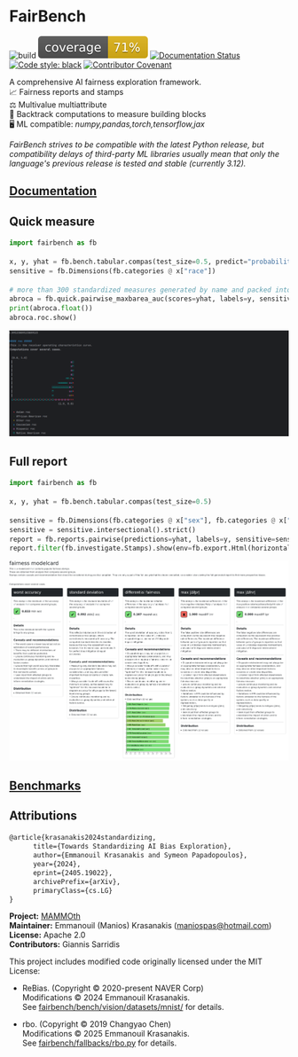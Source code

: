 # FairBench

![build](https://github.com/mever-team/FairBench/actions/workflows/tests.yml/badge.svg)
![coverage](coverage.svg)
[![Documentation Status](https://readthedocs.org/projects/fairbench/badge/?version=latest)](https://fairbench.readthedocs.io/)
[![Code style: black](https://img.shields.io/badge/code%20style-black-000000.svg)](https://github.com/psf/black)
[![Contributor Covenant](https://img.shields.io/badge/Contributor%20Covenant-2.1-4baaaa.svg)](code_of_conduct.md) 

A comprehensive AI fairness exploration framework. <br>
📈 Fairness reports and stamps <br>
⚖️ Multivalue multiattribute <br>
🧪 Backtrack computations to measure building blocks <br>
🖥️ ML compatible: *numpy,pandas,torch,tensorflow,jax*

*FairBench strives to be compatible with the latest Python release, 
but compatibility delays of third-party ML libraries usually 
mean that only the language's previous release is tested and
stable (currently 3.12).*


## [Documentation](https://fairbench.readthedocs.io/)

## Quick measure

```python
import fairbench as fb

x, y, yhat = fb.bench.tabular.compas(test_size=0.5, predict="probabilities")
sensitive = fb.Dimensions(fb.categories @ x["race"])

# more than 300 standardized measures generated by name and packed into a report
abroca = fb.quick.pairwise_maxbarea_auc(scores=yhat, labels=y, sensitive=sensitive)
print(abroca.float())
abroca.roc.show()
```

![docs/simplest.png](docs/simplest.png)


## Full report

```python
import fairbench as fb

x, y, yhat = fb.bench.tabular.compas(test_size=0.5)

sensitive = fb.Dimensions(fb.categories @ x["sex"], fb.categories @ x["race"])
sensitive = sensitive.intersectional().strict()
report = fb.reports.pairwise(predictions=yhat, labels=y, sensitive=sensitive)
report.filter(fb.investigate.Stamps).show(env=fb.export.Html(horizontal=True), depth=1)
```

![docs/stamps.png](docs/stamps.png)


## [Benchmarks](benchmarks/README.md)

## Attributions

```
@article{krasanakis2024standardizing,
      title={Towards Standardizing AI Bias Exploration}, 
      author={Emmanouil Krasanakis and Symeon Papadopoulos},
      year={2024},
      eprint={2405.19022},
      archivePrefix={arXiv},
      primaryClass={cs.LG}
}
```

**Project:** [MAMMOth](https://mammoth-ai.eu/) <br>
**Maintainer:** Emmanouil (Manios) Krasanakis (maniospas@hotmail.com)<br>
**License:** Apache 2.0<br>
**Contributors:** Giannis Sarridis

This project includes modified code originally licensed under the MIT License:

- ReBias. (Copyright © 2020-present NAVER Corp)<br>
Modifications © 2024 Emmanouil Krasanakis.<br>
See [fairbench/bench/vision/datasets/mnist/](fairbench/bench/vision/datasets/mnist/) for details.

- rbo. (Copyright © 2019 Changyao Chen)<br>
Modifications © 2025 Emmanouil Krasanakis.<br>
See [fairbench/fallbacks/rbo.py](fairbench/fallbacks/rbo.py) for details.
